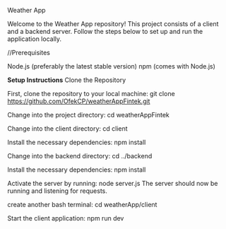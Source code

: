 Weather App

Welcome to the Weather App repository! This project consists of a client and a backend server. Follow the steps below to set up and run the application locally.

//Prerequisites

Node.js (preferably the latest stable version)
npm (comes with Node.js)

**Setup Instructions**
Clone the Repository

First, clone the repository to your local machine:
git clone https://github.com/OfekCP/weatherAppFintek.git

Change into the project directory:
cd weatherAppFintek

Change into the client directory:
cd client

Install the necessary dependencies:
npm install

Change into the backend directory:
cd ../backend

Install the necessary dependencies:
npm install

Activate the server by running:
node server.js
The server should now be running and listening for requests.

create another bash terminal:
cd weatherApp/client

Start the client application:
npm run dev
